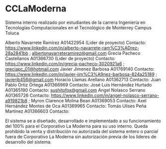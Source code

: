 # CCLaModerna
Sistema interno realizado por estudiantes de la carrera Ingeniería en Tecnologías Computacionales en el Tecnológico de Monterrey Campus Toluca

Alberto Navarrete Ramírez A01422954 (Lider de proyecto) Contacto: https://www.linkedin.com/in/alberto-navarrete-ram%C3%ADrez-28a2841bb ; albertonavarreteramirez@gmail.com
Grecia Pacheco Castellanos A01366730 (Lider de proyecto) Contacto: https://www.linkedin.com/in/grecia-pacheco-3020921a6 ; greciapc_01@hotmail.com
Javier Jimenez Barbosa A01769140 Contacto: https://www.linkedin.com/in/javier-jim%C3%A9nez-barbosa-824a25189 ; javierjb456@gmail.com
Horacio Llamas Arellano A01362713 Contacto: 
Juan Pablo Ortiz Ortega A01366969 Contacto:
José Luis Hernández Hurtado A01365190 Contacto: sushitofox@gmail.com
Angel Nolasco Serrano A01365726 Contacto: https://www.linkedin.com/in/angel-nolasco-serrano-a919821b8 ; 
Myron Clarence Molina Bean A01369053 Contacto:
Axel Hernández Montes de Oca A01369965 Contacto:
Tomás Ulises Peña Martínez A01366603 Contacto:


El sistema se a diseñado, desarrollado e implementado a su funcionamiento del 100% para el Corporativo La Moderna para su uso interno.
Queda prohibido la venta y distribución no autorizada del sistema entero o parcial fuera de Corporativo La Moderna sin autorización previa de los lideres de desarrollo del sistema.
